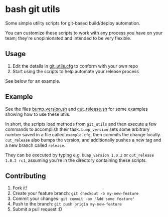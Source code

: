 # bash git utils

Some simple utility scripts for git-based build/deploy automation.

You can customize these scripts to work with any process you have on your team;
they're unopinionated and intended to be very flexible.

## Usage

1. Edit the details in [git_utils.cfg](git_utils.cfg) to conform with your own repo
2. Start using the scripts to help automate your release process

See below for an example.

## Example

See the files [bump_version.sh](bump_version.sh) and [cut_release.sh](cut_release.sh)
for some examples showing how to use these utils.

In short, the scripts load methods from `git_utils` and then execute a few commands to accomplish their task.
`bump_version` sets some arbitrary number saved in a file called `example.cfg`, then commits the change locally.
`cut_release` also bumps the version, and additionally pushes a new tag and a new branch called `release`.

They can be executed by typing e.g. `bump_version 1.0.2` or `cut_release 1.0.2 rc1`, assuming you're in the directory containing these scripts.

## Contributing

1. Fork it!
2. Create your feature branch: `git checkout -b my-new-feature`
3. Commit your changes: `git commit -am 'Add some feature'`
4. Push to the branch: `git push origin my-new-feature`
5. Submit a pull request :D
